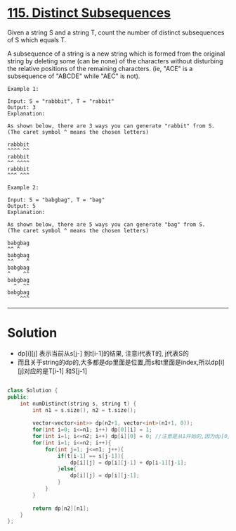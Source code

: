 # [115. Distinct Subsequences](https://leetcode.com/problems/distinct-subsequences/description/)
Given a string S and a string T, count the number of distinct subsequences of S which equals T.

A subsequence of a string is a new string which is formed from the original string by deleting some (can be none) of the characters without disturbing the relative positions of the remaining characters. (ie, "ACE" is a subsequence of "ABCDE" while "AEC" is not).

```
Example 1:

Input: S = "rabbbit", T = "rabbit"
Output: 3
Explanation:

As shown below, there are 3 ways you can generate "rabbit" from S.
(The caret symbol ^ means the chosen letters)

rabbbit
^^^^ ^^
rabbbit
^^ ^^^^
rabbbit
^^^ ^^^
```

```
Example 2:

Input: S = "babgbag", T = "bag"
Output: 5
Explanation:

As shown below, there are 5 ways you can generate "bag" from S.
(The caret symbol ^ means the chosen letters)

babgbag
^^ ^
babgbag
^^    ^
babgbag
^    ^^
babgbag
  ^  ^^
babgbag
    ^^^
```

---
# Solution
* dp[i][j] 表示当前从s[j-] 到t[i-1]的结果, 注意i代表T的, j代表S的
* 而且关于string的dp的,大多都是dp里面是位置,而s和t里面是index,所以dp[i][j]对应的是T[i-1] 和S[j-1]

```c++

class Solution {
public:
    int numDistinct(string s, string t) {
        int n1 = s.size(), n2 = t.size();
        
        vector<vector<int>> dp(n2+1, vector<int>(n1+1, 0));
        for(int i=0; i<=n1; i++) dp[0][i] = 1;
        for(int i=1; i<=n2; i++) dp[i][0] = 0; //注意是从1开始的,因为dp[0][0]已经在上面的for赋值为1了
        for(int i=1; i<=n2; i++){
            for(int j=1; j<=n1; j++){
                if(t[i-1] == s[j-1]){
                    dp[i][j] = dp[i][j-1] + dp[i-1][j-1];
                }else{
                    dp[i][j] = dp[i][j-1];
                }
            }
        }
        
        return dp[n2][n1];
    }
};
```

